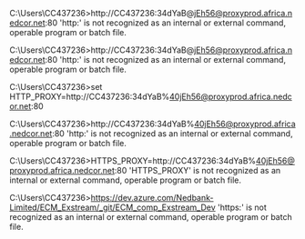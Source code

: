 C:\Users\CC437236>http://CC437236:34dYaB@jEh56@proxyprod.africa.nedcor.net:80
'http:' is not recognized as an internal or external command,
operable program or batch file.

C:\Users\CC437236>http://CC437236:34dYaB@jEh56@proxyprod.africa.nedcor.net:80
'http:' is not recognized as an internal or external command,
operable program or batch file.

C:\Users\CC437236>set HTTP_PROXY=http://CC437236:34dYaB%40jEh56@proxyprod.africa.nedcor.net:80

C:\Users\CC437236>http://CC437236:34dYaB%40jEh56@proxyprod.africa.nedcor.net:80
'http:' is not recognized as an internal or external command,
operable program or batch file.

C:\Users\CC437236>HTTPS_PROXY=http://CC437236:34dYaB%40jEh56@proxyprod.africa.nedcor.net:80
'HTTPS_PROXY' is not recognized as an internal or external command,
operable program or batch file.

C:\Users\CC437236>https://dev.azure.com/Nedbank-Limited/ECM_Exstream/_git/ECM_comp_Exstream_Dev
'https:' is not recognized as an internal or external command,
operable program or batch file.
